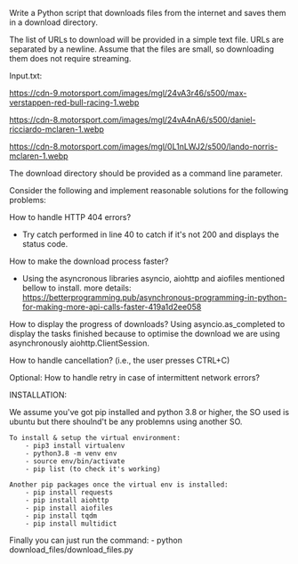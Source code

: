 Write a Python script that downloads files from the internet and saves them in a download directory.


The list of URLs to download will be provided in a simple text file. URLs are separated by a newline. Assume that the files are small, so downloading them does not require streaming.


Input.txt:

https://cdn-9.motorsport.com/images/mgl/24vA3r46/s500/max-verstappen-red-bull-racing-1.webp

https://cdn-8.motorsport.com/images/mgl/24vA4nA6/s500/daniel-ricciardo-mclaren-1.webp

https://cdn-8.motorsport.com/images/mgl/0L1nLWJ2/s500/lando-norris-mclaren-1.webp


The download directory should be provided as a command line parameter.


Consider the following and implement reasonable solutions for the following problems:


How to handle HTTP 404 errors?
- Try catch performed in line 40 to catch if it's not 200 and displays the status code.

How to make the download process faster?
- Using the asyncronous libraries asyncio, aiohttp and aiofiles mentioned bellow to install. more details: 
https://betterprogramming.pub/asynchronous-programming-in-python-for-making-more-api-calls-faster-419a1d2ee058

How to display the progress of downloads?
Using asyncio.as_completed to display the tasks finished because to optimise the download we are using asynchronously aiohttp.ClientSession.

How to handle cancellation? (i.e., the user presses CTRL+C)

Optional: How to handle retry in case of intermittent network errors?

INSTALLATION:

We assume you've got pip installed and python 3.8 or higher, the SO used is ubuntu but there shoulnd't be any problemns using another SO.
    
    To install & setup the virtual environment:
        - pip3 install virtualenv
        - python3.8 -m venv env
        - source env/bin/activate
        - pip list (to check it's working)
    
    Another pip packages once the virtual env is installed:
        - pip install requests
        - pip install aiohttp
        - pip install aiofiles
        - pip install tqdm
        - pip install multidict

Finally you can just run the command: 
    - python download_files/download_files.py
